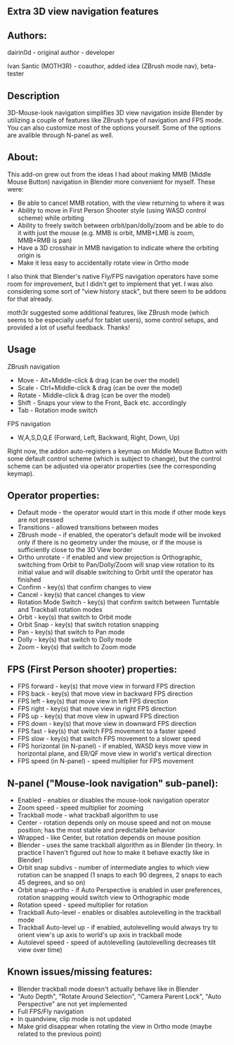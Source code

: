 ## Extra 3D view navigation features

## Authors:

dairin0d - original author - developer

Ivan Santic (MOTH3R) - coauthor, added idea (ZBrush mode nav), beta-tester

## Description

3D-Mouse-look navigation simplifies 3D view navigation inside Blender by utilizing a couple of features like ZBrush type of navigation and FPS mode. You can also customize most of the options yourself. Some of the options are avalible through N-panel as well.

## About:

This add-on grew out from the ideas I had about making MMB (Middle Mouse Button) navigation in Blender more convenient for myself. These were:
* Be able to cancel MMB rotation, with the view returning to where it was
* Ability to move in First Person Shooter style (using WASD control scheme) while orbiting
* Ability to freely switch between orbit/pan/dolly/zoom and be able to do it with just the mouse (e.g. MMB is orbit, MMB+LMB is zoom, MMB+RMB is pan)
* Have a 3D crosshair in MMB navigation to indicate where the orbiting origin is
* Make it less easy to accidentally rotate view in Ortho mode

I also think that Blender's native Fly/FPS navigation operators have some room for improvement, but I didn't get to implement that yet. I was also considering some sort of "view history stack", but there seem to be addons for that already.

moth3r suggested some additional features, like ZBrush mode (which seems to be especially useful for tablet users), some control setups, and provided a lot of useful feedback. Thanks!

## Usage

ZBrush navigation
* Move - Alt+Middle-click & drag (can be over the model)
* Scale - Ctrl+Middle-click & drag (can be over the model)
* Rotate - Middle-click & drag (can be over the model)
* Shift - Snaps your view to the Front, Back etc. accordingly
* Tab - Rotation mode switch

FPS navigation
* W,A,S,D,Q,E (Forward, Left, Backward, Right, Down, Up)

Right now, the addon auto-registers a keymap on Middle Mouse Button with some default control scheme (which is subject to change), but the control scheme can be adjusted via operator properties (see the corresponding keymap).

## Operator properties:
* Default mode - the operator would start in this mode if other mode keys are not pressed
* Transitions - allowed transitions between modes
* ZBrush mode - if enabled, the operator's default mode will be invoked only if there is no geometry under the mouse, or if the mouse is sufficiently close to the 3D View border
* Ortho unrotate - if enabled and view projection is Orthographic, switching from Orbit to Pan/Dolly/Zoom will snap view rotation to its initial value and will disable switching to Orbit until the operator has finished
* Confirm - key(s) that confirm changes to view
* Cancel - key(s) that cancel changes to view
* Rotation Mode Switch - key(s) that confirm switch between Turntable and Trackball rotation modes
* Orbit - key(s) that switch to Orbit mode
* Orbit Snap - key(s) that switch rotation snapping
* Pan - key(s) that switch to Pan mode
* Dolly - key(s) that switch to Dolly mode
* Zoom - key(s) that switch to Zoom mode

## FPS (First Person shooter) properties:
* FPS forward - key(s) that move view in forward FPS direction
* FPS back - key(s) that move view in backward FPS direction
* FPS left - key(s) that move view in left FPS direction
* FPS right - key(s) that move view in right FPS direction
* FPS up - key(s) that move view in upward FPS direction
* FPS down - key(s) that move view in downward FPS direction
* FPS fast - key(s) that switch FPS movement to a faster speed
* FPS slow - key(s) that switch FPS movement to a slower speed
* FPS horizontal (in N-panel) - if enabled, WASD keys move view in horizontal plane, and ER/QF move view in world's vertical direction
* FPS speed (in N-panel) - speed multiplier for FPS movement

## N-panel ("Mouse-look navigation" sub-panel):
* Enabled - enables or disables the mouse-look navigation operator
* Zoom speed - speed multiplier for zooming
* Trackball mode - what trackball algorithm to use
 * Center - rotation depends only on mouse speed and not on mouse position; has the most stable and predictable behavior
 * Wrapped - like Center, but rotation depends on mouse position
 * Blender - uses the same trackball algorithm as in Blender (in theory. In practice I haven't figured out how to make it behave exactly like in Blender)
* Orbit snap subdivs - number of intermediate angles to which view rotation can be snapped (1 snaps to each 90 degrees, 2 snaps to each 45 degrees, and so on)
* Orbit snap->ortho - if Auto Perspective is enabled in user preferences, rotation snapping would switch view to Orthographic mode
* Rotation speed - speed multiplier for rotation
* Trackball Auto-level - enables or disables autolevelling in the trackball mode
* Trackball Auto-level up - if enabled, autolevelling would always try to orient view's up axis to world's up axis in trackball mode
* Autolevel speed - speed of autolevelling (autolevelling decreases tilt view over time)

## Known issues/missing features:
* Blender trackball mode doesn't actually behave like in Blender
* "Auto Depth", "Rotate Around Selection", "Camera Parent Lock", "Auto Perspective" are not yet implemented
* Full FPS/Fly navigation
* In quandview, clip mode is not updated
* Make grid disappear when rotating the view in Ortho mode (maybe related to the previous point)
